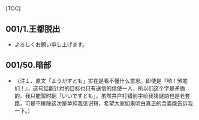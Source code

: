 # 

[TOC]

## 001/1.王都脱出

- よろしくお願い申し上げます。


## 001/50.暗部

- （注１、原文「ようがすとも」实在是看不懂什么意思。即使是『哟！煞笔们！』，这句話能针対的目标也只有送信的信使一人，所以们这个字是矛盾的。我只能暂时翻「いいですとも」。虽然井户打错别字给我猜謎語也是老套路，可是不排除这次是单纯我见识短，希望大家如果明白真正的含義能告诉我一下。）
